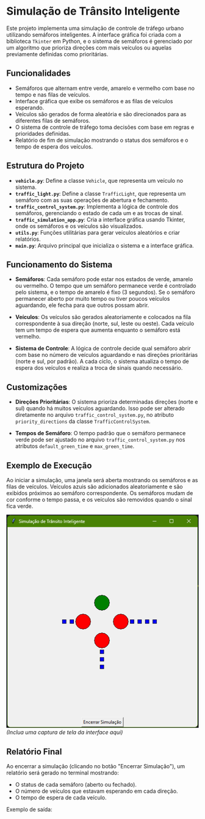 # Simulação de Trânsito Inteligente

Este projeto implementa uma simulação de controle de tráfego urbano utilizando semáforos inteligentes. A interface gráfica foi criada com a biblioteca `Tkinter` em Python, e o sistema de semáforos é gerenciado por um algoritmo que prioriza direções com mais veículos ou aquelas previamente definidas como prioritárias.

## Funcionalidades

- Semáforos que alternam entre verde, amarelo e vermelho com base no tempo e nas filas de veículos.
- Interface gráfica que exibe os semáforos e as filas de veículos esperando.
- Veículos são gerados de forma aleatória e são direcionados para as diferentes filas de semáforos.
- O sistema de controle de tráfego toma decisões com base em regras e prioridades definidas.
- Relatório de fim de simulação mostrando o status dos semáforos e o tempo de espera dos veículos.

## Estrutura do Projeto

- **`vehicle.py`**: Define a classe `Vehicle`, que representa um veículo no sistema.
- **`traffic_light.py`**: Define a classe `TrafficLight`, que representa um semáforo com as suas operações de abertura e fechamento.
- **`traffic_control_system.py`**: Implementa a lógica de controle dos semáforos, gerenciando o estado de cada um e as trocas de sinal.
- **`traffic_simulation_app.py`**: Cria a interface gráfica usando Tkinter, onde os semáforos e os veículos são visualizados.
- **`utils.py`**: Funções utilitárias para gerar veículos aleatórios e criar relatórios.
- **`main.py`**: Arquivo principal que inicializa o sistema e a interface gráfica.

## Funcionamento do Sistema

- **Semáforos**: Cada semáforo pode estar nos estados de verde, amarelo ou vermelho. O tempo que um semáforo permanece verde é controlado pelo sistema, e o tempo de amarelo é fixo (3 segundos). Se o semáforo permanecer aberto por muito tempo ou tiver poucos veículos aguardando, ele fecha para que outros possam abrir.
  
- **Veículos**: Os veículos são gerados aleatoriamente e colocados na fila correspondente à sua direção (norte, sul, leste ou oeste). Cada veículo tem um tempo de espera que aumenta enquanto o semáforo está vermelho.
  
- **Sistema de Controle**: A lógica de controle decide qual semáforo abrir com base no número de veículos aguardando e nas direções prioritárias (norte e sul, por padrão). A cada ciclo, o sistema atualiza o tempo de espera dos veículos e realiza a troca de sinais quando necessário.

## Customizações

- **Direções Prioritárias**: O sistema prioriza determinadas direções (norte e sul) quando há muitos veículos aguardando. Isso pode ser alterado diretamente no arquivo `traffic_control_system.py`, no atributo `priority_directions` da classe `TrafficControlSystem`.

- **Tempos de Semáforo**: O tempo padrão que o semáforo permanece verde pode ser ajustado no arquivo `traffic_control_system.py` nos atributos `default_green_time` e `max_green_time`.

## Exemplo de Execução

Ao iniciar a simulação, uma janela será aberta mostrando os semáforos e as filas de veículos. Veículos azuis são adicionados aleatoriamente e são exibidos próximos ao semáforo correspondente. Os semáforos mudam de cor conforme o tempo passa, e os veículos são removidos quando o sinal fica verde.

![Interface da Simulação](./example.png) _(Inclua uma captura de tela da interface aqui)_

## Relatório Final

Ao encerrar a simulação (clicando no botão "Encerrar Simulação"), um relatório será gerado no terminal mostrando:

- O status de cada semáforo (aberto ou fechado).
- O número de veículos que estavam esperando em cada direção.
- O tempo de espera de cada veículo.

Exemplo de saída:

